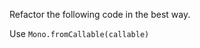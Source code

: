 Refactor the following code in the best way. 
   
<div class="hint">
  Use <code>Mono.fromCallable(callable)</code>
</div>